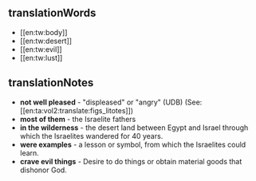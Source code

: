 ## translationWords

* [[en:tw:body]]
* [[en:tw:desert]]
* [[en:tw:evil]]
* [[en:tw:lust]]

## translationNotes

* **not well pleased** - "displeased" or "angry" (UDB) (See: [[en:ta:vol2:translate:figs_litotes]])
* **most of them** - the Israelite fathers
* **in the wilderness** - the desert land between Egypt and Israel through which the Israelites wandered for 40 years.
* **were examples** - a lesson or symbol, from which the Israelites could learn.
* **crave evil things** - Desire to do things or obtain material goods that dishonor God.
